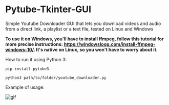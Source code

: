 # Pytube-Tkinter-GUI
Simple Youtube Downloader GUI that lets you download videos and audio from a direct link, a playlist or a text file, tested on Linux and Windows

**To use it on Windows, you'll have to install ffmpeg, follow this tutorial for more precise instructions: https://windowsloop.com/install-ffmpeg-windows-10/. It's native on Linux, so you won't have to worry about it.**

How to run it using Python 3:
```
pip install pytube3
```
```
python3 path/to/folder/youtube_downloader.py
```




Example of usage:

![gif](https://media1.tenor.com/images/5ec47347a0a3fc6119ea445f44364bc7/tenor.gif)
